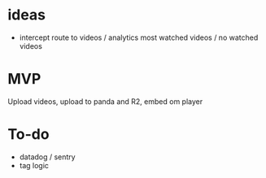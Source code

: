 # ideas

- intercept route to videos / analytics most watched videos / no watched videos

# MVP

Upload videos, upload to panda and R2, embed om player

# To-do

- datadog / sentry
- tag logic